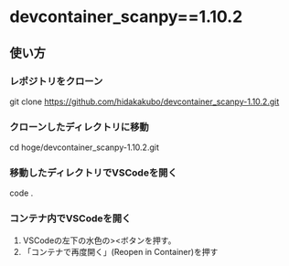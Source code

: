 # devcontainer_scanpy==1.10.2

## 使い方

### レポジトリをクローン
git clone https://github.com/hidakakubo/devcontainer_scanpy-1.10.2.git

### クローンしたディレクトリに移動
cd hoge/devcontainer_scanpy-1.10.2.git

### 移動したディレクトリでVSCodeを開く
code .

### コンテナ内でVSCodeを開く
1. VSCodeの左下の水色の><ボタンを押す。
2. 「コンテナで再度開く」(Reopen in Container)を押す
